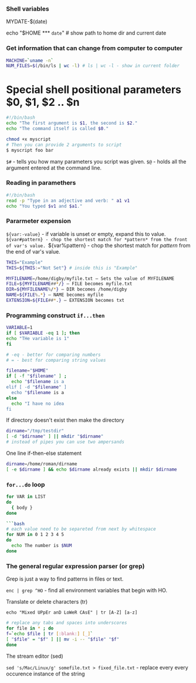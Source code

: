 ### Shell variables

MYDATE-$(date)

echo "$HOME *** `date`"  # show path to home dir and current date

### Get information that can change from computer to computer

```bash
MACHINE=`uname -n`
NUM_FILES=$(/bin/ls | wc -l) # ls | wc -l - show in current folder
```

# Special shell positional parameters $0, $1, $2 .. $n

```bash
#!/bin/bash
echo "The first argument is $1, the second is $2."
echo "The command itself is called $0."

chmod +x myscript
# Then you can provide 2 arguments to script
$ myscript foo bar
```
`$#` - tells you how many parameters you script was given.
`$@` - holds all the argument entered at the command line.

### Reading in paramethers

```bash
#!/bin/bash
read -p "Type in an adjective and verb: " a1 v1
echo "You typed $v1 and $a1."
```

### Pararmeter expension

`${var:-value}` - if variable is unset or empty, expand this to value.
`${var#pattern} - chop the shortest match for *pattern* from the front of var's value.
`${var%pattern} - chop the shortest match for *pattern* from the end of var's value.

```bash
THIS="Example"
THIS=${THIS:="Not Set"} # inside this is "Example"

MYFILENAME=/home/digby/myfile.txt — Sets the value of MYFILENAME
FILE=${MYFILENAME##*/} — FILE becomes myfile.txt
DIR=${MYFILENAME%/*} — DIR becomes /home/digby
NAME=${FILE%.*} — NAME becomes myfile
EXTENSION=${FILE##*.} — EXTENSION becomes txt
```

### Programming construct `if...then`

```bash
VARIABLE=1
if [ $VARIABLE -eq 1 ]; then
echo "THe variable is 1"
fi

# -eq - better for comparing numbers
# = - best for comparing string values
```

```bash
filename="$HOME"
if [ -f "$filename" ] ;
  echo "$filename is a
elif [ -d "$filename" ]
  echo "$filename is a
else
  echo "I have no idea
fi
```

If directory doesn't exist then make the directory

```bash
dirname="/tmp/testdir"
[ -d "$dirname" ] || mkdir "$dirname"
# instead of pipes you can use two ampersands
```

One line if-then-else statement

```bash
dirname=/home/roman/dirname
[ -e $dirname ] && echo $dirname already exists || mkdir $dirname
```

### `for...do` loop 

```bash
for VAR in LIST
do
  { body }
done

```bash
# each value need to be separeted from next by whitespace
for NUM in 0 1 2 3 4 5
do
  echo The number is $NUM
done
```

### The general regular expression parser (or grep)

Grep is just a way to find patterns in files or text.

`enc | grep ^HO` - find all environment variables that begin with HO.

Translate or delete characters (tr)

`echo "Mixed UPpEr anD LoWeR CAsE" | tr [A-Z] [a-z]`

```bash
# replace any tabs and spaces into underscores
for file in * ; do
f=`echo $file | tr [:blank:] [_]`
[ "$file" = "$f" ] || mv -i -- "$file" "$f"
done
```

The stream editor (sed)

`sed 's/Mac/Linux/g' somefile.txt > fixed_file.txt` - replace every every occurence instance of the string 

